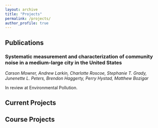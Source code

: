 ```yaml
---
layout: archive
title: "Projects"
permalink: /projects/
author_profile: true
---
```


## Publications
### Systematic measurement and characterization of community noise in a medium-large city in the United States
*Carson Mowrer, Andrew Larkin, Charlotte Roscoe, Stephanie T. Grady, Junenette L. Peters, Brendon Haggerty, Perry Hystad, Matthew Bozigar*

In review at Environmental Pollution.

## Current Projects


## Course Projects

